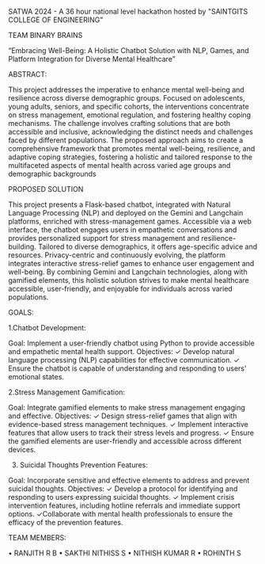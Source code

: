 SATWA 2024 - A 36 hour national level hackathon hosted by "SAINTGITS COLLEGE OF ENGINEERING"


TEAM BINARY BRAINS

“Embracing Well-Being: A Holistic Chatbot
Solution with NLP, Games, and Platform
Integration for Diverse Mental Healthcare”

ABSTRACT:

This project addresses the imperative to enhance mental well-being
and resilience across diverse demographic groups. Focused on
adolescents, young adults, seniors, and specific cohorts, the
interventions concentrate on stress management, emotional
regulation, and fostering healthy coping mechanisms. The challenge
involves crafting solutions that are both accessible and inclusive,
acknowledging the distinct needs and challenges faced by different
populations. The proposed approach aims to create a comprehensive
framework that promotes mental well-being, resilience, and adaptive
coping strategies, fostering a holistic and tailored response to the
multifaceted aspects of mental health across varied age groups and
demographic backgrounds

PROPOSED SOLUTION

This project presents a Flask-based chatbot, integrated with Natural
Language Processing (NLP) and deployed on the Gemini and Langchain
platforms, enriched with stress-management games.
Accessible via a web interface, the chatbot engages users in
empathetic conversations and provides personalized support for stress
management and resilience-building.
Tailored to diverse demographics, it offers age-specific advice and
resources. Privacy-centric and continuously evolving, the platform
integrates interactive stress-relief games to enhance user engagement
and well-being.
By combining Gemini and Langchain technologies, along with gamified
elements, this holistic solution strives to make mental healthcare
accessible, user-friendly, and enjoyable for individuals across varied
populations.

GOALS:

1.Chatbot Development:

Goal: Implement a user-friendly chatbot using Python to provide
accessible and empathetic mental health support.
Objectives:
✓ Develop natural language processing (NLP) capabilities for
effective communication.
✓ Ensure the chatbot is capable of understanding and responding
to users' emotional states.

2.Stress Management Gamification:

Goal: Integrate gamified elements to make stress
management engaging and effective.
Objectives:
✓ Design stress-relief games that align with evidence-based
stress management techniques.
✓ Implement interactive features that allow users to track
their stress levels and progress.
✓ Ensure the gamified elements are user-friendly and
accessible across different devices.

3. Suicidal Thoughts Prevention Features:

Goal: Incorporate sensitive and effective elements to address
and prevent suicidal thoughts.
Objectives:
✓ Develop a protocol for identifying and responding to
users expressing suicidal thoughts.
✓ Implement crisis intervention features, including hotline
referrals and immediate support options.
✓Collaborate with mental health professionals to ensure
the efficacy of the prevention features.

TEAM MEMBERS:

• RANJITH R B
• SAKTHI NITHISS S
• NITHISH KUMAR R
• ROHINTH S
